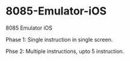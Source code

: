 # 8085-Emulator-iOS
8085 Emulator iOS

Phase 1: 
Single instruction in single screen.


Phse 2: 
Multiple instructions, upto 5 instruction.